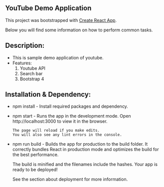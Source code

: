 ## YouTube Demo Application

This project was bootstrapped with [Create React App](https://github.com/facebookincubator/create-react-app).

Below you will find some information on how to perform common tasks.<br>
 
## Description: 
- This is sample demo application of youtube.
- Features: 
  1. Youtube API  
  2. Search bar
  3. Bootstrap 4


## Installation & Dependency:
-  npm install - Install required packages and dependency.
-  npm start - Runs the app in the development mode.
       Open http://localhost:3000 to view it in the browser.

       The page will reload if you make edits.
       You will also see any lint errors in the console.
- npm run build - 
    Builds the app for production to the build folder.
    It correctly bundles React in production mode and optimizes the build for the best performance.

    The build is minified and the filenames include the hashes.
    Your app is ready to be deployed!

    See the section about deployment for more information.
